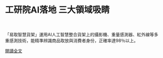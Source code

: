 # 工研院AI落地 三大領域吸睛

<!--more-->
<!--222-->
<br><br/>
「易取智慧貨架」運用AI人工智慧整合貨架上的攝影機、重量感測器、紅外線等多重感測技術，能精準辨識商品取放與消費者身份，正確率達98％以上。

[閱讀全文](https://ctee.com.tw/news/tech/351907.html)

